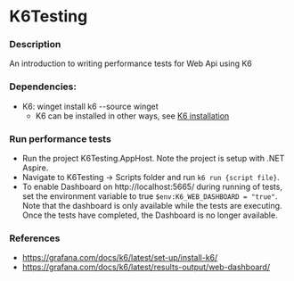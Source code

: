 # K6Testing

### Description

An introduction to writing performance tests for Web Api using K6

### Dependencies:

- K6: winget install k6 --source winget
    - K6 can be installed in other ways, see [K6 installation](https://grafana.com/docs/k6/latest/set-up/install-k6/) 

### Run performance tests

- Run the project K6Testing.AppHost. Note the project is setup with .NET Aspire.
- Navigate to K6Testing -> Scripts folder and run `k6 run {script file}`.
- To enable Dashboard on http://localhost:5665/ during running of tests, set the environment variable to true `$env:K6_WEB_DASHBOARD = "true"`. Note that the dashboard is only available while the tests are executing. 
Once the tests have completed, the Dashboard is no longer available.



### References

- https://grafana.com/docs/k6/latest/set-up/install-k6/
- https://grafana.com/docs/k6/latest/results-output/web-dashboard/
